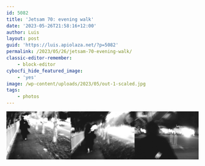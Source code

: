 ```yaml
---
id: 5082
title: 'Jetsam 70: evening walk'
date: '2023-05-26T21:58:16+12:00'
author: Luis
layout: post
guid: 'https://luis.apiolaza.net/?p=5082'
permalink: /2023/05/26/jetsam-70-evening-walk/
classic-editor-remember:
    - block-editor
cybocfi_hide_featured_image:
    - 'yes'
image: /wp-content/uploads/2023/05/out-1-scaled.jpg
tags:
    - photos
---
```


![Person walking on the sidewalk with fence on the left and trees on the right. There are three photos side by side, from left to right each one is closer than the previous one, taken with an old Nikon P7100 + Fuji Neopan 1600 simulation. Christchurch](/assets/images/out_triptic.jpg)